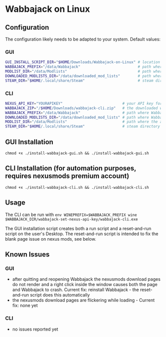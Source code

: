 # Wabbajack on Linux

## Configuration

The configuration likely needs to be adapted to your system.
Default values:

### GUI

```sh
GUI_INSTALL_SCRIPT_DIR="$HOME/Downloads/Wabbajack-on-Linux" # location of this script
WABBAJACK_PREFIX="/data/Wabbajack"                          # path where Wabbajack will be installed to
MODLIST_DIR="/data/Modlists"                                # path where the actual modlists will be installed to
DOWNLOADED_MODLISTS_DIR="/data/downloaded_mod_lists"        # path where Wabbajack will save modlist.wabbajack files
STEAM_DIR="$HOME/.local/share/Steam"                        # steam directory to detect games from steam library
```

### CLI

```sh
NEXUS_API_KEY="YOURAPIKEY"                           # your API key for nexusmods
WABBAJACK_ZIP="/$HOME/Downloads/wabbajack-cli.zip"   # the downloaded wabbajack installation archive
WABBAJACK_PREFIX="/data/Wabbajack"                   # path where Wabbajack will be installed to
DOWNLOADED_MODLISTS_DIR="/data/downloaded_mod_lists" # path where Wabbajack will save modlist.wabbajack files
MODLIST_DIR="/data/Modlists"                         # path where the actual modlists will be installed to
STEAM_DIR="$HOME/.local/share/Steam"                 # steam directory to detect games from steam library
```

## GUI Installation

`chmod +x ./install-wabbajack-gui.sh && ./install-wabbajack-gui.sh`

## CLI Installation (for automation purposes, requires nexusmods premium account)

`chmod +x ./install-wabbajack-cli.sh && ./install-wabbajack-cli.sh`

## Usage

The CLI can be run with `env WINEPREFIX=$WABBAJACK_PREFIX wine $WABBAJACK_DIR/wabbajack-set-nexus-api-key/wabbajack-cli.exe `

The GUI installation script creates both a run script and a reset-and-run script on the user's Desktop. The reset-and-run script is intended to fix the blank page issue on nexus mods, see below.

## Known Issues

### GUI

- after quitting and reopening Wabbajack the nexusmods download pages do not render and a right click inside the window causes both the page and Wabbajack to crash. Current fix: reinstall Wabbajack - the reset-and-run script does this automatically
- the nexusmods download pages are flickering while loading - Current fix: none yet

### CLI

- no issues reported yet
